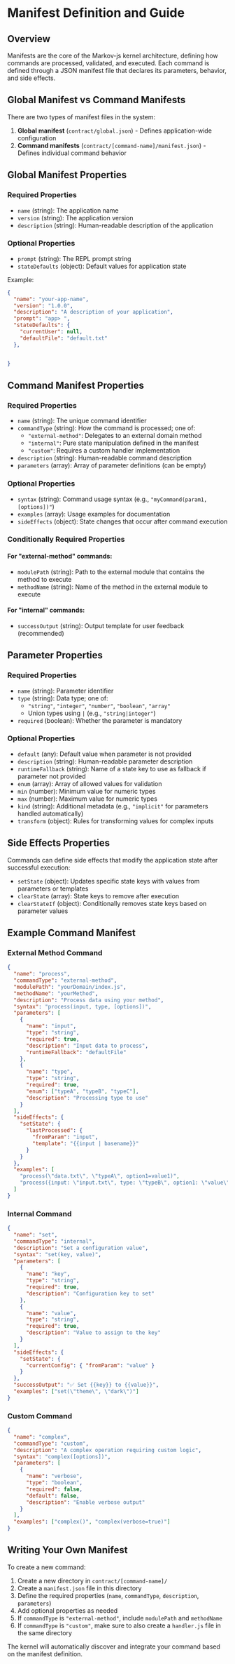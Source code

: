 # Manifest Definition and Guide

## Overview
Manifests are the core of the Markov-js kernel architecture, defining how commands are processed, validated, and executed. Each command is defined through a JSON manifest file that declares its parameters, behavior, and side effects.

## Global Manifest vs Command Manifests

There are two types of manifest files in the system:
1. **Global manifest** (`contract/global.json`) - Defines application-wide configuration
2. **Command manifests** (`contract/[command-name]/manifest.json`) - Defines individual command behavior

## Global Manifest Properties

### Required Properties
- `name` (string): The application name
- `version` (string): The application version
- `description` (string): Human-readable description of the application

### Optional Properties
- `prompt` (string): The REPL prompt string
- `stateDefaults` (object): Default values for application state

Example:
```json
{
  "name": "your-app-name",
  "version": "1.0.0",
  "description": "A description of your application",
  "prompt": "app> ",
  "stateDefaults": {
    "currentUser": null,
    "defaultFile": "default.txt"
  },


}
```

## Command Manifest Properties

### Required Properties
- `name` (string): The unique command identifier
- `commandType` (string): How the command is processed; one of:
  - `"external-method"`: Delegates to an external domain method
  - `"internal"`: Pure state manipulation defined in the manifest
  - `"custom"`: Requires a custom handler implementation
- `description` (string): Human-readable command description
- `parameters` (array): Array of parameter definitions (can be empty)

### Optional Properties
- `syntax` (string): Command usage syntax (e.g., `"myCommand(param1, [options])"`)
- `examples` (array): Usage examples for documentation
- `sideEffects` (object): State changes that occur after command execution

### Conditionally Required Properties

#### For "external-method" commands:
- `modulePath` (string): Path to the external module that contains the method to execute
- `methodName` (string): Name of the method in the external module to execute

#### For "internal" commands:
- `successOutput` (string): Output template for user feedback (recommended)

## Parameter Properties

### Required Properties
- `name` (string): Parameter identifier
- `type` (string): Data type; one of:
  - `"string"`, `"integer"`, `"number"`, `"boolean"`, `"array"`
  - Union types using `|` (e.g., `"string|integer"`)
- `required` (boolean): Whether the parameter is mandatory

### Optional Properties
- `default` (any): Default value when parameter is not provided
- `description` (string): Human-readable parameter description
- `runtimeFallback` (string): Name of a state key to use as fallback if parameter not provided
- `enum` (array): Array of allowed values for validation
- `min` (number): Minimum value for numeric types
- `max` (number): Maximum value for numeric types
- `kind` (string): Additional metadata (e.g., `"implicit"` for parameters handled automatically)
- `transform` (object): Rules for transforming values for complex inputs

## Side Effects Properties

Commands can define side effects that modify the application state after successful execution:

- `setState` (object): Updates specific state keys with values from parameters or templates
- `clearState` (array): State keys to remove after execution
- `clearStateIf` (object): Conditionally removes state keys based on parameter values

## Example Command Manifest

### External Method Command
```json
{
  "name": "process",
  "commandType": "external-method",
  "modulePath": "yourDomain/index.js",
  "methodName": "yourMethod",
  "description": "Process data using your method",
  "syntax": "process(input, type, [options])",
  "parameters": [
    {
      "name": "input",
      "type": "string",
      "required": true,
      "description": "Input data to process",
      "runtimeFallback": "defaultFile"
    },
    {
      "name": "type",
      "type": "string",
      "required": true,
      "enum": ["typeA", "typeB", "typeC"],
      "description": "Processing type to use"
    }
  ],
  "sideEffects": {
    "setState": {
      "lastProcessed": {
        "fromParam": "input",
        "template": "{{input | basename}}"
      }
    }
  },
  "examples": [
    "process(\"data.txt\", \"typeA\", option1=value1)",
    "process({input: \"input.txt\", type: \"typeB\", option1: \"value\"})"
  ]
}
```

### Internal Command
```json
{
  "name": "set",
  "commandType": "internal",
  "description": "Set a configuration value",
  "syntax": "set(key, value)",
  "parameters": [
    {
      "name": "key",
      "type": "string",
      "required": true,
      "description": "Configuration key to set"
    },
    {
      "name": "value",
      "type": "string",
      "required": true,
      "description": "Value to assign to the key"
    }
  ],
  "sideEffects": {
    "setState": {
      "currentConfig": { "fromParam": "value" }
    }
  },
  "successOutput": "✅ Set {{key}} to {{value}}",
  "examples": ["set(\"theme\", \"dark\")"]
}
```

### Custom Command
```json
{
  "name": "complex",
  "commandType": "custom",
  "description": "A complex operation requiring custom logic",
  "syntax": "complex([options])",
  "parameters": [
    {
      "name": "verbose",
      "type": "boolean",
      "required": false,
      "default": false,
      "description": "Enable verbose output"
    }
  ],
  "examples": ["complex()", "complex(verbose=true)"]
}
```

## Writing Your Own Manifest

To create a new command:

1. Create a new directory in `contract/[command-name]/`
2. Create a `manifest.json` file in this directory
3. Define the required properties (`name`, `commandType`, `description`, `parameters`)
4. Add optional properties as needed
5. If `commandType` is `"external-method"`, include `modulePath` and `methodName`
6. If `commandType` is `"custom"`, make sure to also create a `handler.js` file in the same directory

The kernel will automatically discover and integrate your command based on the manifest definition.
